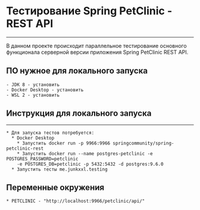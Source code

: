 # Тестирование Spring PetClinic - REST API
___
В данном проекте происходит параллельное тестирование основного функционала
серверной версии приложения Spring PetСlinic REST API.

## ПО нужное для локального запуска
````
- JDK 8 - установить
- Docker Desktop - установить
- WSL 2 - установить
````
## Инструкция для локального запуска
___
````
* Для запуска тестов потребуется:
  * Docker Desktop
    * Запустить docker run -p 9966:9966 springcommunity/spring-petclinic-rest
    * Запустить docker run --name postgres-petclinic -e POSTGRES_PASSWORD=petclinic 
    -e POSTGRES_DB=petclinic -p 5432:5432 -d postgres:9.6.0
  * Запустить тесты me.junkxxl.testing  
````
## Переменные окружения
````
* PETCLINIC - "http://localhost:9966/petclinic/api/"
````
